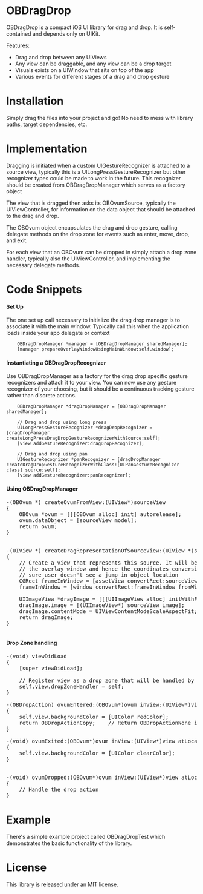OBDragDrop
=============

OBDragDrop is a compact iOS UI library for drag and drop. It is self-contained and depends only on UIKit.

Features:

* Drag and drop between any UIViews
* Any view can be draggable, and any view can be a drop target
* Visuals exists on a UIWindow that sits on top of the app
* Various events for different stages of a drag and drop gesture



Installation
============
Simply drag the files into your project and go! No need to mess with library paths, target dependencies, etc.



Implementation
==============

Dragging is initiated when a custom UIGestureRecognizer is attached to a source view, typically this is a UILongPressGestureRecognizer but other recognizer types could be made to work in the future. This recognizer should be created from OBDragDropManager which serves as a factory object

The view that is dragged then asks its OBOvumSource, typically the UIViewController, for information on the data object that should be attached to the drag and drop.

The OBOvum object encapsulates the drag and drop gesture, calling delegate methods on the drop zone for events such as enter, move, drop, and exit.

For each view that an OBOvum can be dropped in simply attach a drop zone handler, typically also the UIViewController, and implementing the necessary delegate methods.



Code Snippets
=============

#### Set Up

The one set up call necessary to initialize the drag drop manager is to associate it with the main window. Typically call this when the application loads inside your app delegate or context

```
	OBDragDropManager *manager = [OBDragDropManager sharedManager];
	[manager prepareOverlayWindowUsingMainWindow:self.window];
```


#### Instantiating a OBDragDropRecognizer

Use OBDragDropManager as a factory for the drag drop specific gesture 
recognizers and attach it to your view. You can now use any gesture recognizer of your choosing, but it should be a continuous tracking gesture rather than discrete actions.

```
	OBDragDropManager *dragDropManager = [OBDragDropManager sharedManager];

	// Drag and drop using long press
	UILongPressGestureRecognizer *dragDropRecognizer = [dragDropManager createLongPressDragDropGestureRecognizerWithSource:self];
	[view addGestureRecognizer:dragDropRecognizer];

	// Drag and drop using pan
	UIGestureRecognizer *panRecognizer = [dragDropManager createDragDropGestureRecognizerWithClass:[UIPanGestureRecognizer class] source:self];
	[view addGestureRecognizer:panRecognizer];
```


#### Using OBDragDropManager

<pre>
-(OBOvum *) createOvumFromView:(UIView*)sourceView
{
	OBOvum *ovum = [[[OBOvum alloc] init] autorelease];
	ovum.dataObject = [sourceView model];
	return ovum;
}


-(UIView *) createDragRepresentationOfSourceView:(UIView *)sourceView inWindow:(UIWindow*)window
{
	// Create a view that represents this source. It will be place on
	// the overlay window and hence the coordinates conversion to make
	// sure user doesn't see a jump in object location
	CGRect frameInWindow = [assetView convertRect:sourceView.frame toView:sourceView.window];
	frameInWindow = [window convertRect:frameInWindow fromWindow:sourceView.window];

	UIImageView *dragImage = [[[UIImageView alloc] initWithFrame:frameInWindow] autorelease];
	dragImage.image = [(UIImageView*) sourceView image];
	dragImage.contentMode = UIViewContentModeScaleAspectFit;
	return dragImage;
}

</pre>


#### Drop Zone handling
<pre>
-(void) viewDidLoad
{
	[super viewDidLoad];

	// Register view as a drop zone that will be handled by its controller
	self.view.dropZoneHandler = self;
}

-(OBDropAction) ovumEntered:(OBOvum*)ovum inView:(UIView*)view atLocation:(CGPoint)location
{  
	self.view.backgroundColor = [UIColor redColor];
	return OBDropActionCopy;	// Return OBDropActionNone if view is not currently accepting this ovum
}

-(void) ovumExited:(OBOvum*)ovum inView:(UIView*)view atLocation:(CGPoint)location
{
	self.view.backgroundColor = [UIColor clearColor];
}


-(void) ovumDropped:(OBOvum*)ovum inView:(UIView*)view atLocation:(CGPoint)location
{
	// Handle the drop action
}
</pre>



Example
=======
There's a simple example project called OBDragDropTest which demonstrates the basic functionality of the library.



License
=======
This library is released under an MIT license.

